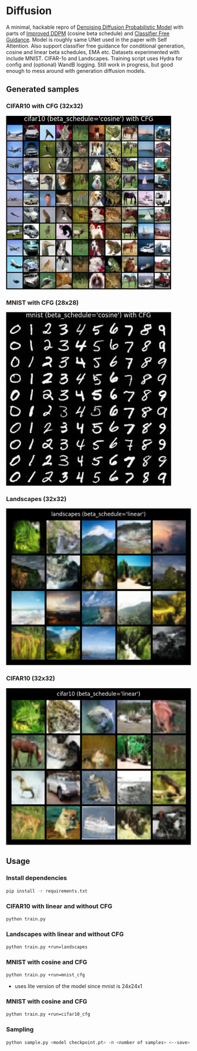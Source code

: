 # Diffusion

A minimal, hackable repro of [Denoising Diffusion Probabilistic Model](https://arxiv.org/pdf/2006.11239) with parts of [Improved DDPM](https://arxiv.org/pdf/2102.09672) (cosine beta schedule) and [Classifier Free Guidance](https://arxiv.org/pdf/2207.12598). Model is roughly same UNet used in the paper with Self Attention. Also support classifier free guidance for conditional generation, cosine and linear beta schedules, EMA etc. Datasets experimented with include MNIST. CIFAR-1o and Landscapes. Training script uses Hydra for config and (optional) WandB logging. Still work in progress, but good enough to mess around with generation diffusion models.

## Generated samples

### CIFAR10 with CFG (32x32)
![CIFAR10 with CFG](https://raw.githubusercontent.com/mnjm/diffusion/refs/heads/assets/cifar10-cfg-cosine.jpg)

### MNIST with CFG (28x28)
![MNIST with CFG](https://raw.githubusercontent.com/mnjm/diffusion/refs/heads/assets/mnist-cfg.jpg)

### Landscapes (32x32)
![Generated Landscapes](https://raw.githubusercontent.com/mnjm/diffusion/refs/heads/assets/landscapes.png)

### CIFAR10 (32x32)
![Generated CIFAR10](https://raw.githubusercontent.com/mnjm/diffusion/refs/heads/assets/cifar10.png)

## Usage

### Install dependencies

```sh
pip install -r requirements.txt
```

### CIFAR10 with linear and without CFG

```sh
python train.py
```

### Landscapes with linear and without CFG

```sh
python train.py +run=landscapes
```

### MNIST with cosine and CFG

```sh
python train.py +run=mnist_cfg
```
* uses lite version of the model since mnist is 24x24x1

### MNIST with cosine and CFG

```sh
python train.py +run=cifar10_cfg
```

### Sampling

```sh
python sample.py <model checkpoint.pt> -n <number of samples> <--save>
```
